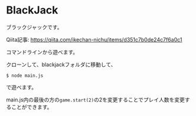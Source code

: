 # BlackJack
ブラックジャックです。

Qiita記事: https://qiita.com/ikechan-nichu/items/d351c7b0de24c7f6a0c1

コマンドラインから遊べます。

クローンして、blackjackフォルダに移動して、
```
$ node main.js
```
で遊べます。

main.js内の最後の方の`game.start(2)`の2を変更することでプレイ人数を変更することができます。

